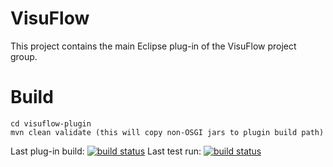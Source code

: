 # VisuFlow

This project contains the main Eclipse plug-in of the VisuFlow project group.

# Build

```
cd visuflow-plugin
mvn clean validate (this will copy non-OSGI jars to plugin build path)

```

Last plug-in build: [![build status](https://git.cs.upb.de/henni/visuflow-plugin/badges/master/build.svg)](https://git.cs.upb.de/henni/visuflow-plugin/commits/master)
Last test run: [![build status](https://git.cs.upb.de/henni/visuflow-tests/badges/master/build.svg)](https://git.cs.upb.de/henni/visuflow-tests/commits/master)